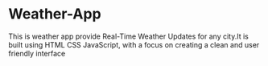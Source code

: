 # Weather-App
This is weather app provide Real-Time Weather Updates for any city.It is built using HTML CSS JavaScript, with a focus on creating a clean and user friendly interface
